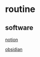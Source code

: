 # routine

## software

[ notion ](https://www.notion.so/)

[ obsidian ](https://obsidian.md/download)
